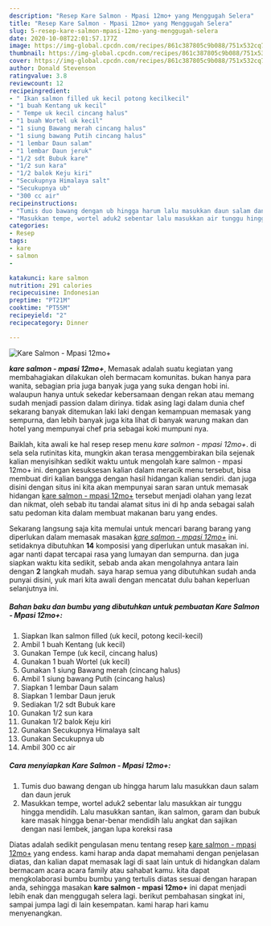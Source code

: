 ```yaml
---
description: "Resep Kare Salmon - Mpasi 12mo+ yang Menggugah Selera"
title: "Resep Kare Salmon - Mpasi 12mo+ yang Menggugah Selera"
slug: 5-resep-kare-salmon-mpasi-12mo-yang-menggugah-selera
date: 2020-10-08T22:01:57.177Z
image: https://img-global.cpcdn.com/recipes/861c387805c9b088/751x532cq70/kare-salmon-mpasi-12mo-foto-resep-utama.jpg
thumbnail: https://img-global.cpcdn.com/recipes/861c387805c9b088/751x532cq70/kare-salmon-mpasi-12mo-foto-resep-utama.jpg
cover: https://img-global.cpcdn.com/recipes/861c387805c9b088/751x532cq70/kare-salmon-mpasi-12mo-foto-resep-utama.jpg
author: Donald Stevenson
ratingvalue: 3.8
reviewcount: 12
recipeingredient:
- " Ikan salmon filled uk kecil potong kecilkecil"
- "1 buah Kentang uk kecil"
- " Tempe uk kecil cincang halus"
- "1 buah Wortel uk kecil"
- "1 siung Bawang merah cincang halus"
- "1 siung bawang Putih cincang halus"
- "1 lembar Daun salam"
- "1 lembar Daun jeruk"
- "1/2 sdt Bubuk kare"
- "1/2 sun kara"
- "1/2 balok Keju kiri"
- "Secukupnya Himalaya salt"
- "Secukupnya ub"
- "300 cc air"
recipeinstructions:
- "Tumis duo bawang dengan ub hingga harum lalu masukkan daun salam dan daun jeruk"
- "Masukkan tempe, wortel aduk2 sebentar lalu masukkan air tunggu hingga mendidih. Lalu masukkan santan, ikan salmon, garam dan bubuk kare masak hingga benar-benar mendidih lalu angkat dan sajikan dengan nasi lembek, jangan lupa koreksi rasa"
categories:
- Resep
tags:
- kare
- salmon
- 

katakunci: kare salmon  
nutrition: 291 calories
recipecuisine: Indonesian
preptime: "PT21M"
cooktime: "PT55M"
recipeyield: "2"
recipecategory: Dinner

---
```



![Kare Salmon - Mpasi 12mo+](https://img-global.cpcdn.com/recipes/861c387805c9b088/751x532cq70/kare-salmon-mpasi-12mo-foto-resep-utama.jpg)

<b><i>kare salmon - mpasi 12mo+</i></b>, Memasak adalah suatu kegiatan yang membahagiakan dilakukan oleh bermacam komunitas. bukan hanya para wanita, sebagian pria juga banyak juga yang suka dengan hobi ini. walaupun hanya untuk sekedar kebersamaan dengan rekan atau memang sudah menjadi passion dalam dirinya. tidak asing lagi dalam dunia chef sekarang banyak ditemukan laki laki dengan kemampuan memasak yang sempurna, dan lebih banyak juga kita lihat di banyak warung makan dan hotel yang mempunyai chef pria sebagai koki mumpuni nya.



Baiklah, kita awali ke hal resep resep menu <i>kare salmon - mpasi 12mo+</i>. di sela sela rutinitas kita, mungkin akan terasa menggembirakan bila sejenak kalian menyisihkan sedikit waktu untuk mengolah kare salmon - mpasi 12mo+ ini. dengan kesuksesan kalian dalam meracik menu tersebut, bisa membuat diri kalian bangga dengan hasil hidangan kalian sendiri. dan juga disini dengan situs ini kita akan mempunyai saran saran untuk memasak hidangan <u>kare salmon - mpasi 12mo+</u> tersebut menjadi olahan yang lezat dan nikmat, oleh sebab itu tandai alamat situs ini di hp anda sebagai salah satu pedoman kita dalam membuat makanan baru yang endes.


Sekarang langsung saja kita memulai untuk mencari barang barang yang diperlukan dalam memasak masakan <u><i>kare salmon - mpasi 12mo+</i></u> ini. setidaknya dibutuhkan <b>14</b> komposisi yang diperlukan untuk masakan ini. agar nanti dapat tercapai rasa yang lumayan dan sempurna. dan juga siapkan waktu kita sedikit, sebab anda akan mengolahnya antara lain dengan <b>2</b> langkah mudah. saya harap semua yang dibutuhkan sudah anda punyai disini, yuk mari kita awali dengan mencatat dulu bahan keperluan selanjutnya ini.

<!--inarticleads1-->

##### Bahan baku dan bumbu yang dibutuhkan untuk pembuatan Kare Salmon - Mpasi 12mo+:

1. Siapkan  Ikan salmon filled (uk kecil, potong kecil-kecil)
1. Ambil 1 buah Kentang (uk kecil)
1. Gunakan  Tempe (uk kecil, cincang halus)
1. Gunakan 1 buah Wortel (uk kecil)
1. Gunakan 1 siung Bawang merah (cincang halus)
1. Ambil 1 siung bawang Putih (cincang halus)
1. Siapkan 1 lembar Daun salam
1. Siapkan 1 lembar Daun jeruk
1. Sediakan 1/2 sdt Bubuk kare
1. Gunakan 1/2 sun kara
1. Gunakan 1/2 balok Keju kiri
1. Gunakan Secukupnya Himalaya salt
1. Gunakan Secukupnya ub
1. Ambil 300 cc air




<!--inarticleads2-->

##### Cara menyiapkan Kare Salmon - Mpasi 12mo+:

1. Tumis duo bawang dengan ub hingga harum lalu masukkan daun salam dan daun jeruk
1. Masukkan tempe, wortel aduk2 sebentar lalu masukkan air tunggu hingga mendidih. Lalu masukkan santan, ikan salmon, garam dan bubuk kare masak hingga benar-benar mendidih lalu angkat dan sajikan dengan nasi lembek, jangan lupa koreksi rasa




Diatas adalah sedikit pengulasan menu tentang resep <u>kare salmon - mpasi 12mo+</u> yang endess. kami harap anda dapat memahami dengan penjelasan diatas, dan kalian dapat memasak lagi di saat lain untuk di hidangkan dalam bermacam acara acara family atau sahabat kamu. kita dapat mengkolaborasi bumbu bumbu yang tertulis diatas sesuai dengan harapan anda, sehingga masakan <b>kare salmon - mpasi 12mo+</b> ini dapat menjadi lebih enak dan menggugah selera lagi. berikut pembahasan singkat ini, sampai jumpa lagi di lain kesempatan. kami harap hari kamu menyenangkan.
